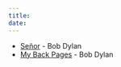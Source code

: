 ```yaml
---
title:
date:
---
```


- [Señor](../lyrics/senor) - Bob Dylan
- [My Back Pages](../lyrics/My-Back-Pages) - Bob Dylan
